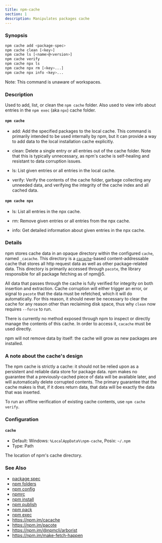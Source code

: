 ```yaml
---
title: npm-cache
section: 1
description: Manipulates packages cache
---
```


### Synopsis

```bash
npm cache add <package-spec>
npm cache clean [<key>]
npm cache ls [<name>@<version>]
npm cache verify
npm cache npx ls
npm cache npx rm [<key>...]
npm cache npx info <key>...
```

Note: This command is unaware of workspaces.

### Description

Used to add, list, or clean the `npm cache` folder.
Also used to view info about entries in the `npm exec` (aka `npx`) cache folder.

#### `npm cache`

* add:
  Add the specified packages to the local cache.
  This command is primarily intended to be used internally by npm, but it can provide a way to add data to the local installation cache explicitly.

* clean:
  Delete a single entry or all entries out of the cache folder.
  Note that this is typically unnecessary, as npm's cache is self-healing and resistant to data corruption issues.

* ls:
  List given entries or all entries in the local cache.

* verify:
  Verify the contents of the cache folder, garbage collecting any unneeded data, and verifying the integrity of the cache index and all cached data.

#### `npm cache npx`

* ls:
  List all entries in the npx cache.

* rm:
  Remove given entries or all entries from the npx cache.

* info:
  Get detailed information about given entries in the npx cache.

### Details

npm stores cache data in an opaque directory within the configured `cache`, named `_cacache`.
This directory is a [`cacache`](http://npm.im/cacache)-based content-addressable cache that stores all http request data as well as other package-related data.
This directory is primarily accessed through `pacote`, the library responsible for all package fetching as of npm@5.

All data that passes through the cache is fully verified for integrity on both insertion and extraction.
Cache corruption will either trigger an error, or signal to `pacote` that the data must be refetched, which it will do automatically.
For this reason, it should never be necessary to clear the cache for any reason other than reclaiming disk space, thus why `clean` now requires `--force` to run.

There is currently no method exposed through npm to inspect or directly manage the contents of this cache.
In order to access it, `cacache` must be used directly.

npm will not remove data by itself: the cache will grow as new packages are installed.

### A note about the cache's design

The npm cache is strictly a cache: it should not be relied upon as a persistent and reliable data store for package data.
npm makes no guarantee that a previously-cached piece of data will be available later, and will automatically delete corrupted contents.
The primary guarantee that the cache makes is that, if it does return data, that data will be exactly the data that was inserted.

To run an offline verification of existing cache contents, use `npm cache verify`.

### Configuration

#### `cache`

* Default: Windows: `%LocalAppData%\npm-cache`, Posix: `~/.npm`
* Type: Path

The location of npm's cache directory.



### See Also

* [package spec](/using-npm/package-spec)
* [npm folders](/configuring-npm/folders)
* [npm config](/commands/npm-config)
* [npmrc](/configuring-npm/npmrc)
* [npm install](/commands/npm-install)
* [npm publish](/commands/npm-publish)
* [npm pack](/commands/npm-pack)
* [npm exec](/commands/npm-exec)
* https://npm.im/cacache
* https://npm.im/pacote
* https://npm.im/@npmcli/arborist
* https://npm.im/make-fetch-happen
